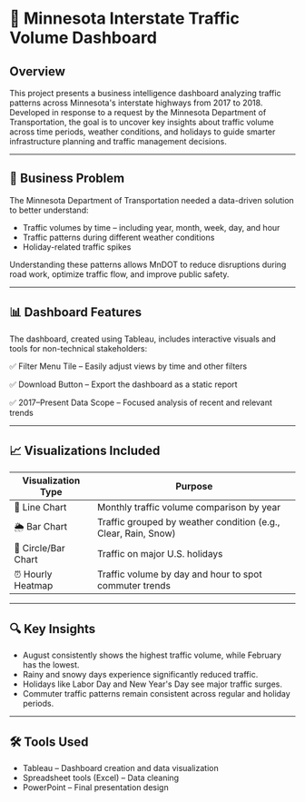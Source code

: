 # 🚗 Minnesota Interstate Traffic Volume Dashboard

## Overview

This project presents a business intelligence dashboard analyzing traffic patterns across Minnesota's interstate highways from 2017 to 2018. Developed in response to a request by the Minnesota Department of Transportation, the goal is to uncover key insights about traffic volume across time periods, weather conditions, and holidays to guide smarter infrastructure planning and traffic management decisions.

---

## 🎯 Business Problem

The Minnesota Department of Transportation needed a data-driven solution to better understand:

- Traffic volumes by time – including year, month, week, day, and hour
- Traffic patterns during different weather conditions
- Holiday-related traffic spikes

Understanding these patterns allows MnDOT to reduce disruptions during road work, optimize traffic flow, and improve public safety.

---

## 📊 Dashboard Features

The dashboard, created using Tableau, includes interactive visuals and tools for non-technical stakeholders:

✅ Filter Menu Tile – Easily adjust views by time and other filters

✅ Download Button – Export the dashboard as a static report

✅ 2017–Present Data Scope – Focused analysis of recent and relevant trends

---

## 📈 Visualizations Included

| Visualization Type       | Purpose                                                                 |
|--------------------------|-------------------------------------------------------------------------|
| 📅 Line Chart            | Monthly traffic volume comparison by year                               |
| 🌦️ Bar Chart             | Traffic grouped by weather condition (e.g., Clear, Rain, Snow)          |
| 🎉 Circle/Bar Chart      | Traffic on major U.S. holidays                                           |
| ⏰ Hourly Heatmap         | Traffic volume by day and hour to spot commuter trends                  |

---

## 🔍 Key Insights

- August consistently shows the highest traffic volume, while February has the lowest.
- Rainy and snowy days experience significantly reduced traffic.
- Holidays like Labor Day and New Year's Day see major traffic surges.
- Commuter traffic patterns remain consistent across regular and holiday periods.

---

## 🛠 Tools Used

- Tableau – Dashboard creation and data visualization  
- Spreadsheet tools (Excel) – Data cleaning  
- PowerPoint – Final presentation design


